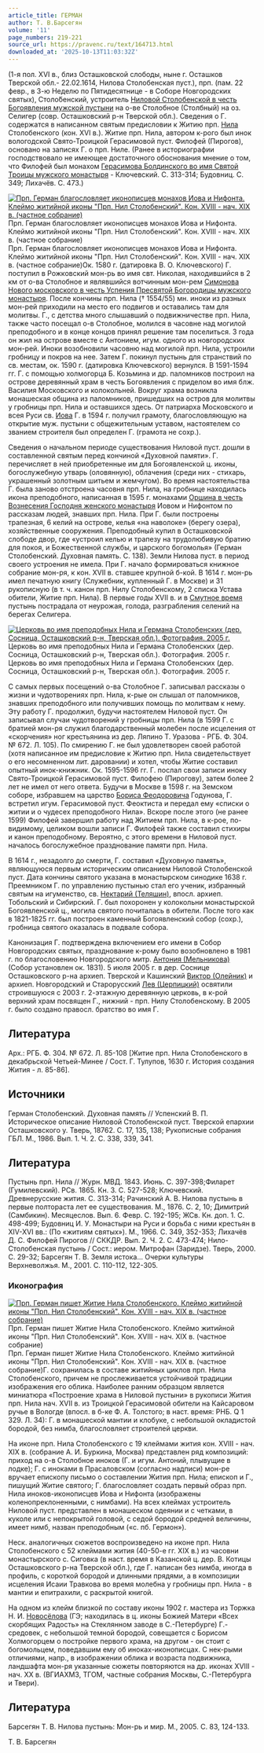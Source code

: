 ```yaml
---
article_title: ГЕРМАН
author: Т. В.Барсегян
volume: '11'
page_numbers: 219-221
source_url: https://pravenc.ru/text/164713.html
downloaded_at: '2025-10-13T11:03:32Z'
---
```


(1-я пол. XVI в., близ Осташковской слободы, ныне г. Осташков Тверской обл.- 22.02.1614, Нилова Столобенская пуст.), прп. (пам. 22 февр., в 3-ю Неделю по Пятидесятнице - в Соборе Новгородских святых), Столо́бенский, устроитель [Ниловой Столобенской в честь Богоявления мужской пустыни](<https://pravenc.ru/text/НИЛОВА СТОЛОБЕНСКАЯ В ЧЕСТЬ БОГОЯВЛЕНИЯ МУЖСКАЯ ПУСТЫНЬ.html>) на о-ве Столобное (Столбный) на оз. Селигер (совр. Осташковский р-н Тверской обл.). Сведения о Г. содержатся в написанном святым предисловии к Житию прп. [Нила](https://pravenc.ru/text/Нил.html) Столобенского (кон. XVI в.). Житие прп. Нила, автором к-рого был инок вологодской Свято-Троицкой Герасимовой пуст. Филофей (Пирогов), основано на записях Г. о прп. Ниле. (Ранее в историографии господствовало не имеющее достаточного обоснования мнение о том, что Филофей был монахом [Герасимова Болдинского во имя Святой Троицы мужского монастыря](<https://pravenc.ru/text/Герасимов Болдинский во имя Святой Троицы мужской монастырь.html>) - Ключевский. С. 313-314; Будовниц. С. 349; Лихачёв. С. 473.)

[![Прп. Герман благословляет иконописцев монахов Иова и Нифонта. Клеймо житийной иконы &quot;Прп. Нил Столобенский&quot;. Кон. XVIII - нач. XIX в. (частное собрание)](https://pravenc.ru/data/817/468/1234/i200.jpg "Кликните для увеличения картинки")](https://pravenc.ru/data/817/468/1234/i400.jpg)Прп. Герман благословляет иконописцев монахов Иова и Нифонта. Клеймо житийной иконы "Прп. Нил Столобенский". Кон. XVIII - нач. XIX в. (частное собрание)  
Прп. Герман благословляет иконописцев монахов Иова и Нифонта. Клеймо житийной иконы "Прп. Нил Столобенский". Кон. XVIII - нач. XIX в. (частное собрание)Ок. 1580 г. (датировка В. О. Ключевского) Г. поступил в Рожковский мон-рь во имя свт. Николая, находившийся в 2 км от о-ва Столобное и являвшийся вотчинным мон-рем [Симонова Нового московского в честь Успения Пресвятой Богородицы мужского монастыря](<https://pravenc.ru/text/Симонова Нового московского в честь Успения Пресвятой Богородицы мужского монастыря.html>). После кончины прп. Нила († 1554/55) мн. иноки из разных мон-рей приходили на место его подвигов и оставались там для молитвы. Г., с детства много слышавший о подвижничестве прп. Нила, также часто посещал о-в Столобное, молился в часовне над могилой преподобного и в конце концов принял решение там поселиться. 3 года он жил на острове вместе с Антонием, игум. одного из новгородских мон-рей. Иноки возобновили часовню над могилой прп. Нила, устроили гробницу и покров на нее. Затем Г. покинул пустынь для странствий по св. местам, ок. 1590 г. (датировка Ключевского) вернулся. В 1591-1594 гг. Г. с помощью холмогорца Б. Козьмина и др. паломников построил на острове деревянный храм в честь Богоявления с приделом во имя блж. Василия Московского и колокольней. Вокруг храма возникла монашеская община из паломников, пришедших на остров для молитвы у гробницы прп. Нила и оставшихся здесь. От патриарха Московского и всея Руси св. [Иова](https://pravenc.ru/text/Иов.html) Г. в 1594 г. получил грамоту, благословляющую на открытие муж. пустыни с общежительным уставом, настоятелем со званием строителя был определен Г. (грамота не сохр.).

Сведения о начальном периоде существования Ниловой пуст. дошли в составленной святым перед кончиной «Духовной памяти». Г. перечисляет в ней приобретенные им для Богоявленской ц. иконы, богослужебную утварь (оловянную), облачения (среди них - стихарь, украшенный золотным шитьем и жемчугом). Во время настоятельства Г. была заново отстроена часовня прп. Нила, на гробнице находилась икона преподобного, написанная в 1595 г. монахами [Оршина в честь Вознесения Господня женского монастыря](<https://pravenc.ru/text/Оршина в честь Вознесения Господня женского монастыря.html>) Иовом и Нифонтом по рассказам людей, знавших прп. Нила. При Г. были построены трапезная, 6 келий на острове, келья «на наволоке» (берегу озера), хозяйственные сооружения. Преподобный купил в Осташковской слободе двор, где «устроил келью и трапезу на трудолюбивую братию для покоя, и Божественной службы, и царского богомолья» (Герман Столобенский. Духовная память. С. 138). Земли Нилова пуст. в период своего устроения не имела. При Г. начало формироваться книжное собрание мон-ря, к кон. XVII в. ставшее крупной б-кой. В 1614 г. мон-рь имел печатную книгу (Служебник, купленный Г. в Москве) и 31 рукописную (в т. ч. канон прп. Нилу Столобенскому, 2 списка Устава обители, Житие прп. Нила). В первые годы XVII в. и в [Смутное время](<https://pravenc.ru/text/Смутное время.html>) пустынь пострадала от неурожая, голода, разграбления селений на берегах Селигера.

[![Церковь во имя преподобных Нила и Германа Столобенских (дер. Сосница, Осташковский р-н, Тверская обл.). Фотография. 2005 г.](https://pravenc.ru/data/844/468/1234/i200.jpg "Кликните для увеличения картинки")](https://pravenc.ru/data/844/468/1234/i400.jpg)Церковь во имя преподобных Нила и Германа Столобенских (дер. Сосница, Осташковский р-н, Тверская обл.). Фотография. 2005 г.  
Церковь во имя преподобных Нила и Германа Столобенских (дер. Сосница, Осташковский р-н, Тверская обл.). Фотография. 2005 г.

С самых первых посещений о-ва Столобное Г. записывал рассказы о жизни и чудотворениях прп. Нила, к-рые он слышал от паломников, знавших преподобного или получивших помощь по молитвам к нему. Эту работу Г. продолжил, будучи настоятелем Ниловой пуст. Он записывал случаи чудотворений у гробницы прп. Нила (в 1599 Г. с братией мон-ря служил благодарственный молебен после исцеления от «скорчения» ног крестьянина из дер. Ляпино Т. Уразова - РГБ. Ф. 304. № 672. Л. 105). По смирению Г. не был удовлетворен своей работой (хотя написанное им предисловие к Житию прп. Нила свидетельствует о его несомненном лит. даровании) и хотел, чтобы Житие составил опытный инок-книжник. Ок. 1595-1596 гг. Г. послал свои записи иноку Свято-Троицкой Герасимовой пуст. Филофею (Пирогову), затем более 2 лет не имел от него ответа. Будучи в Москве в 1598 г. на Земском соборе, избравшем на царство [Бориса Феодоровича](<https://pravenc.ru/text/Бориса Феодоровича.html>) Годунова, Г. встретил игум. Герасимовой пуст. Феоктиста и передал ему «списки о житии и о чудесех преподобного Нила». Вскоре после этого (не ранее 1599) Филофей завершил работу над Житием прп. Нила, в к-рое, по-видимому, целиком вошли записи Г. Филофей также составил стихиры и канон преподобному. Вероятно, с этого времени в Ниловой пуст. началось богослужебное празднование памяти прп. Нила.

В 1614 г., незадолго до смерти, Г. составил «Духовную память», являющуюся первым историческим описанием Ниловой Столобенской пуст. Дата кончины святого указана в монастырском синодике 1638 г. Преемником Г. по управлению пустынью стал его ученик, избранный святым на игуменство, св. [Нектарий (Теляшин)](<https://pravenc.ru/text/Нектарий (Теляшин).html>), впосл. архиеп. Тобольский и Сибирский. Г. был похоронен у колокольни монастырской Богоявленской ц., могила святого почиталась в обители. После того как в 1821-1825 гг. был построен каменный Богоявленский собор (сохр.), гробница святого оказалась в подвале собора.

Канонизация Г. подтверждена включением его имени в Собор Новгородских святых, празднование к-рому было возобновлено в 1981 г. по благословению Новгородского митр. [Антония (Мельникова)](<https://pravenc.ru/text/АНТОНИЙ (Мельников Анатолий Сергеевич.html>) (Собор установлен ок. 1831). 5 июля 2005 г. в дер. Соснице Осташковского р-на архиеп. Тверской и Кашинский [Виктор (Олейник)](<https://pravenc.ru/text/Виктор (Олейник).html>) и архиеп. Новгородский и Старорусский [Лев (Церпицкий)](<https://pravenc.ru/text/Лев (Церпицкий).html>) освятили строившуюся с 2003 г. 2-этажную деревянную церковь, в к-рой верхний храм посвящен Г., нижний - прп. Нилу Столобенскому. В 2005 г. было создано правосл. братство во имя Г.

## Литература

Арх.: РГБ. Ф. 304. № 672. Л. 85-108 [Житие прп. Нила Столобенского в декабрьской Четьей-Минее / Сост. Г. Тулупов, 1630 г. История создания Жития - л. 85-86].

## Источники

Герман Столобенский. Духовная память // Успенский В. П. Историческое описание Ниловой Столобенской пуст. Тверской епархии Осташковского у. Тверь, 18762. С. 17, 135, 138; Рукописные собрания ГБЛ. М., 1986. Вып. 1. Ч. 2. С. 338, 339, 341.

## Литература

Пустынь прп. Нила // Журн. МВД. 1843. Июнь. С. 397-398;Филарет (Гумилевский). РСв. 1865. Кн. 3. С. 527-528; Ключевский. Древнерусские жития. С. 313-314; Рачинский А. В. Нилова пустынь в первые полтораста лет ее существования. М., 1876. С. 2, 10; Димитрий (Самбикин). Месяцеслов. Вып. 6. Февр. С. 192-195; ЖСв. Кн. доп. 1. С. 498-499; Будовниц И. У. Монастыри на Руси и борьба с ними крестьян в XIV-XVI вв.: (По «житиям святых»). М., 1966. С. 349, 352-353; Лихачёв Д. С. Филофей Пирогов // СККДР. Вып. 2. Ч. 2. С. 473-474; Нило-Столобенская пустынь / Сост.: иером. Митрофан (Заридзе). Тверь, 2000. С. 29-32; Барсегян Т. В. Земля истока... Очерки культуры Верхневолжья. М., 2001. С. 110-112, 122-305.

### Иконография

[![Прп. Герман пишет Житие Нила Столобенского. Клеймо житийной иконы &quot;Прп. Нил Столобенский&quot;. Кон. XVIII - нач. XIX в. (частное собрание)](https://pravenc.ru/data/299/468/1234/i200.jpg "Кликните для увеличения картинки")](https://pravenc.ru/data/299/468/1234/i400.jpg)Прп. Герман пишет Житие Нила Столобенского. Клеймо житийной иконы "Прп. Нил Столобенский". Кон. XVIII - нач. XIX в. (частное собрание)  
Прп. Герман пишет Житие Нила Столобенского. Клеймо житийной иконы "Прп. Нил Столобенский". Кон. XVIII - нач. XIX в. (частное собрание)Г. сохранилась в составе житийных циклов прп. Нила Столобенского, причем не прослеживается устойчивой традиции изображения его облика. Наиболее ранним образцом является миниатюра «Построение храма в Ниловой пустыни» в рукописи Жития прп. Нила нач. XVII в. из Троицкой Герасимовой обители на Кайсаровом ручье в Вологде (впосл. в б-ке Ф. А. Толстого; в наст. время: РНБ. Q 1 329. Л. 34): Г. в монашеской мантии и клобуке, с небольшой окладистой бородой, без нимба, благословляет строителей церкви.

На иконе прп. Нила Столобенского с 19 клеймами жития кон. XVIII - нач. XIX в. (собрание А. И. Буркина, Москва) представлен ряд композиций: приход на о-в Столобное иноков (Г. и игум. Антоний, плывущие в лодке); Г. с иноками в Прасаловском (согласно надписи) мон-ре вручает епископу письмо о составлении Жития прп. Нила; епископ и Г., пишущий Житие святого; Г. благословляет создать первый образ прп. Нила иноков-иконописцев Иова и Нифонта (изображены коленопреклоненными, с нимбами). На всех клеймах устроитель Ниловой пуст. представлен в монашеском одеянии и с четками, в куколе или с непокрытой головой, с седой бородой средней величины, имеет нимб, назван преподобным («с. пб. Гермон»).

Неск. аналогичных сюжетов воспроизведено на иконе прп. Нила Столобенского с 52 клеймами жития (40-50-е гг. XIX в.) из часовни монастырского с. Сиговка (в наст. время в Казанской ц. дер. В. Котицы Осташковского р-на Тверской обл.), где Г. написан без нимба, иногда в профиль, с короткой бородой и длинными прядями, а в композиции исцеления Исаии Травкова во время молебна у гробницы прп. Нила - в мантии и епитрахили, с раскрытой книгой.

На одном из клейм близкой по составу иконы 1902 г. мастера из Торжка Н. И. [Новосёлова](https://pravenc.ru/text/Новосёлова.html) (ГЭ; находилась в ц. иконы Божией Матери «Всех скорбящих Радость» на Стеклянном заводе в С.-Петербурге) Г.- средовек, с небольшой темной бородой, совещается с Борисом Холмогорцем о постройке первого храма, на другом - он стоит с богомольцем, поведавшим ему об иноках-иконописцах. С нек-рыми отличиями, напр., в изображении облика и возраста подвижника, ландшафта мон-ря указанные сюжеты повторяются на др. иконах XVIII - нач. XX в. (ВГИАХМЗ, ТГОМ, частные собрания Москвы, С.-Петербурга и Твери).

## Литература

Барсегян Т. В. Нилова пустынь: Мон-рь и мир. М., 2005. С. 83, 124-133.

Т. В.  Барсегян
